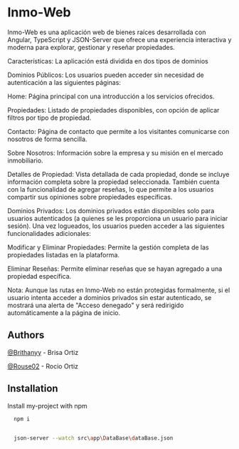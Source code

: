 
# Inmo-Web

Inmo-Web es una aplicación web de bienes raíces desarrollada con Angular, TypeScript y JSON-Server que ofrece una experiencia interactiva y moderna para explorar, gestionar y reseñar propiedades.

Características: La aplicación está dividida en dos tipos de dominios

Dominios Públicos: Los usuarios pueden acceder sin necesidad de autenticación a las siguientes páginas:

Home: Página principal con una introducción a los servicios ofrecidos.

Propiedades: Listado de propiedades disponibles, con opción de aplicar filtros por tipo de propiedad.

Contacto: Página de contacto que permite a los visitantes comunicarse con nosotros de forma sencilla.

Sobre Nosotros: Información sobre la empresa y su misión en el mercado inmobiliario.

Detalles de Propiedad: Vista detallada de cada propiedad, donde se incluye información completa sobre la propiedad seleccionada. También cuenta con la funcionalidad de agregar reseñas, lo que permite a los usuarios compartir sus opiniones sobre propiedades específicas.

Dominios Privados: Los dominios privados están disponibles solo para usuarios autenticados (a quienes se les proporciona un usuario para iniciar sesión). Una vez logueados, los usuarios pueden acceder a las siguientes funcionalidades adicionales:

Modificar y Eliminar Propiedades: Permite la gestión completa de las propiedades listadas en la plataforma.

Eliminar Reseñas: Permite eliminar reseñas que se hayan agregado a una propiedad específica.

Nota: Aunque las rutas en Inmo-Web no están protegidas formalmente, si el usuario intenta acceder a dominios privados sin estar autenticado, se mostrará una alerta de "Acceso denegado" y será redirigido automáticamente a la página de inicio.

## Authors

[@Brithanyy](https://github.com/Brithanyy) - Brisa Ortiz

[@Rouse02](https://github.com/Rouse02) - Rocio Ortiz


## Installation

Install my-project with npm

```bash
  npm i
  
```
```bash
  json-server --watch src\app\DataBase\dataBase.json
  
```
    